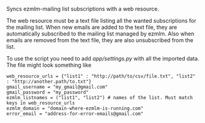Syncs ezmlm-mailing list subscriptions with a web resource.

The web resource must be a text file listing all the wanted subscriptions for
the mailing list. When new emails are added to the text file, they are
automatically subscribed to the mailing list managed by ezmlm. Also when emails
are removed from the text file, they are also unsubscribed from the list.

To use the script you need to add *app/settings.py* with all the imported data. The file
might look something like

    web_resource_urls = {"list1" : "http://path/to/csv/file.txt", "list2" : "http://another.path/to.txt"}
    gmail_username = "my_gmail@gmail.com"
    gmail_password = "my_password"
    ezmlm_listnames = ("list1", "list2") # names of the list. Must match keys in web_resource_urls
    ezmlm_domain = "domain-where-ezmlm-is-running.com"
    error_email = "address-for-error-emails@gmail.com"
